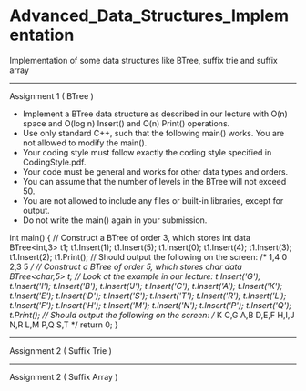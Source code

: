 # Advanced_Data_Structures_Implementation
Implementation of some data structures like BTree, suffix trie and suffix array

***************************************************************************************************
Assignment 1  ( BTree )

* Implement a BTree data structure as described in our lecture with O(n) space and O(log n) Insert() and O(n) Print() operations.
* Use only standard C++, such that the following main() works. You are not allowed to modify the main().
* Your coding style must follow exactly the coding style specified in CodingStyle.pdf.
* Your code must be general and works for other data types and orders.
* You can assume that the number of levels in the BTree will not exceed 50.
* You are not allowed to include any files or built-in libraries, except for output.
* Do not write the main() again in your submission.

int main()
{
    // Construct a BTree of order 3, which stores int data
    BTree<int,3> t1;
    t1.Insert(1);
    t1.Insert(5);
    t1.Insert(0);
    t1.Insert(4);
    t1.Insert(3);
    t1.Insert(2);
    t1.Print(); // Should output the following on the screen:
    /*
    1,4
      0
      2,3
      5
    */
    // Construct a BTree of order 5, which stores char data
    BTree<char,5> t;
    // Look at the example in our lecture:
    t.Insert('G');
    t.Insert('I');
    t.Insert('B');
    t.Insert('J');
    t.Insert('C');
    t.Insert('A');
    t.Insert('K');
    t.Insert('E');
    t.Insert('D');
    t.Insert('S');
    t.Insert('T');
    t.Insert('R');
    t.Insert('L');
    t.Insert('F');
    t.Insert('H');
    t.Insert('M');
    t.Insert('N');
    t.Insert('P');
    t.Insert('Q');
    t.Print(); // Should output the following on the screen:
    /*
    K
      C,G
        A,B
        D,E,F
        H,I,J
      N,R
        L,M
        P,Q
        S,T
    */
    return 0;
}

***************************************************************************************************
Assignment 2  ( Suffix Trie )


***************************************************************************************************
Assignment 2  ( Suffix Array )






